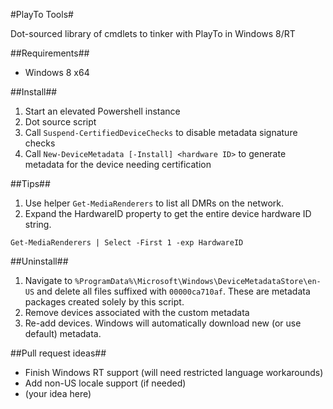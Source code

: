 #PlayTo Tools#

Dot-sourced library of cmdlets to tinker with PlayTo in Windows 8/RT

##Requirements##
* Windows 8 x64

##Install##
1. Start an elevated Powershell instance
2. Dot source script
3. Call <code>Suspend-CertifiedDeviceChecks</code> to disable metadata signature checks
4. Call <code>New-DeviceMetadata [-Install] \<hardware ID\></code> to generate metadata for the device needing certification

##Tips##
1. Use helper <code>Get-MediaRenderers</code> to list all DMRs on the network.
2. Expand the HardwareID property to get the entire device hardware ID string.

<code>Get-MediaRenderers | Select -First 1 -exp HardwareID</code>

##Uninstall##
1. Navigate to <code>%ProgramData%\Microsoft\Windows\DeviceMetadataStore\en-US</code> and delete all files suffixed with <code>00000ca710af</code>. These are metadata packages created solely by this script.
2. Remove devices associated with the custom metadata
3. Re-add devices. Windows will automatically download new (or use default) metadata.

##Pull request ideas##
* Finish Windows RT support (will need restricted language workarounds)
* Add non-US locale support (if needed)
* (your idea here)
